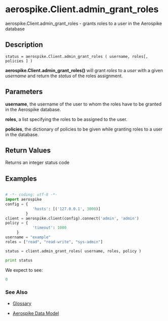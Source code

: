 
# aerospike.Client.admin_grant_roles

aerospike.Client.admin_grant_roles - grants roles to a user in the Aerospike database

## Description

```
status = aerospike.Client.admin_grant_roles ( username, roles[, policies ] )

```

**aerospike.Client.admin_grant_roles()** will grant *roles* to a *user* with a given *username* and return the *status* of the roles assignment.   

## Parameters

**username**, the username of the user to whom the roles have to be granted in
the Aerospike database.

**roles**, a list specifying the roles to be assigned to the user.

**policies**, the dictionary of policies to be given while granting roles to a user in the database.   

## Return Values
Returns an integer status code

## Examples

```python

# -*- coding: utf-8 -*-
import aerospike
config = {
            'hosts': [('127.0.0.1', 3000)]
         }
client = aerospike.client(config).connect('admin', 'admin')
policy = {
            'timeout': 1000
	 }
username = "example"
roles = ["read", "read-write", "sys-admin"]

status = client.admin_grant_roles( username, roles, policy )

print status

```

We expect to see:

```python
0
```



### See Also



- [Glossary](http://www.aerospike.com/docs/guide/glossary.html)

- [Aerospike Data Model](http://www.aerospike.com/docs/architecture/data-model.html)
